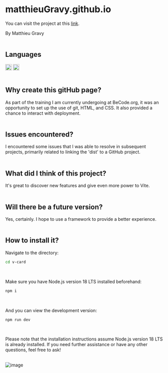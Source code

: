 # matthieuGravy.github.io
You can visit the project at this [link](https://matthieugravy.github.io/).

By Matthieu Gravy
<br/>
<br/>
## Languages
<img height="20px" src="https://img.shields.io/badge/Sass-CC6699?style=for-the-badge&logo=sass&logoColor=white" alt="sass" title="sass"/> <img height="20px" src="https://img.shields.io/badge/HTML5-E34F26?style=for-the-badge&logo=html5&logoColor=white" alt="html" title="html"/>
<br/>
<br/>
## Why create this gitHub page?
As part of the training I am currently undergoing at BeCode.org, it was an opportunity to set up the use of git, HTML, and CSS. It also provided a chance to interact with deployment.
<br/>
<br/>
## Issues encountered?
I encountered some issues that I was able to resolve in subsequent projects, primarily related to linking the 'dist' to a GitHub project. 
<br/>
<br/>
## What did I think of this project?
It's great to discover new features and give even more power to Vite.
<br/>
<br/>
## Will there be a future version?
Yes, certainly. I hope to use a framework to provide a better experience.
<br/>
<br/>
## How to install it? 
Navigate to the directory:
```sh
cd v-card
```

<br/>

Make sure you have Node.js version 18 LTS installed beforehand:
```sh
npm i
```
<br/>

And you can view the development version:
```sh
npm run dev
```
<br/>

Please note that the installation instructions assume Node.js version 18 LTS is already installed. If you need further assistance or have any other questions, feel free to ask!
<br/>
<br/>

![image](https://github.com/matthieuGravy/matthieuGravy.github.io/assets/86630163/f81e3db9-6606-4c6e-a044-023e341f47fd)

